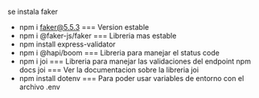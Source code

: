 se instala faker
- npm i faker@5.5.3 === Version estable
- npm i @faker-js/faker === Libreria mas estable
- npm install express-validator
- npm i @hapi/boom === Libreria para manejar el status code
- npm i joi === Libreria para manejar las validaciones del endpoint
  npm docs joi === Ver la documentacion sobre la libreria joi
- npm install dotenv === Para poder usar variables de entorno con el archivo .env